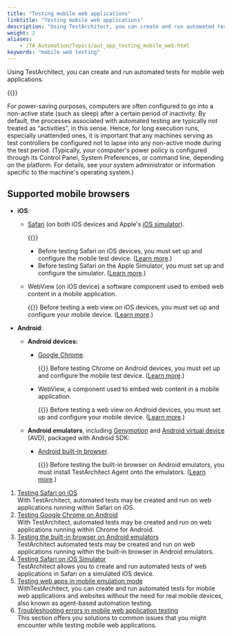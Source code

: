 ```yaml
--- 
title: "Testing mobile web applications"
linktitle: "Testing mobile web applications"
description: "Using TestArchitect, you can create and run automated tests for mobile web applications."
weight: 2
aliases: 
    - /TA_Automation/Topics/aut_app_testing_mobile_web.html
keywords: "mobile web testing"
---
```


Using TestArchitect, you can create and run automated tests for mobile web applications.

{{<caution>}}

For power-saving purposes, computers are often configured to go into a non-active state \(such as sleep\) after a certain period of inactivity. By default, the processes associated with automated testing are typically not treated as “activities”, in this sense. Hence, for long execution runs, especially unattended ones, it is important that any machines serving as test controllers be configured not to lapse into any non-active mode during the test period. \(Typically, your computer's power policy is configured through its Control Panel, System Preferences, or command line, depending on the platform. For details, see your system administrator or information specific to the machine's operating system.\)

## Supported mobile browsers

-   **iOS**:
    -   [Safari](/automation-guide/application-testing/mobile-testing/testing-mobile-web-applications/testing-safari-on-ios/) \(on both iOS devices and Apple's [iOS simulator](https://developer.apple.com/library/ios/documentation/IDEs/Conceptual/iOS_Simulator_Guide/Introduction/Introduction.html)\).

        {{<remember>}}

        -   Before testing Safari on iOS devices, you must set up and configure the mobile test device. \([Learn more](/automation-guide/application-testing/mobile-testing/testing-mobile-web-applications/testing-safari-on-ios/prerequisites/).\)
        -   Before testing Safari on the Apple Simulator, you must set up and configure the simulator. \([Learn more](/automation-guide/application-testing/mobile-testing/testing-mobile-web-applications/testing-safari-on-ios-simulator/configuring-an-ios-simulator).\)
    -   WebView \(on iOS device\) a software component used to embed web content in a mobile application.

        {{<remember>}} Before testing a web view on iOS devices, you must set up and configure your mobile device. \([Learn more](/automation-guide/application-testing/mobile-testing/testing-mobile-applications/ios-automation/setting-up-the-ios-test-environment/).\)

-   **Android**:
    -   **Android devices:**
        -   [Google Chrome](/automation-guide/application-testing/mobile-testing/testing-mobile-web-applications/testing-chrome-on-android/).

            {{<remember>}} Before testing Chrome on Android devices, you must set up and configure the mobile test device. \([Learn more](/automation-guide/application-testing/mobile-testing/testing-mobile-web-applications/testing-chrome-on-android/prerequisites/).\)

        -   WebView, a component used to embed web content in a mobile application.

            {{<remember>}} Before testing a web view on Android devices, you must set up and configure your mobile device. \([Learn more](/automation-guide/application-testing/mobile-testing/testing-mobile-applications/android-automation/setting-up-the-test-environment/).\)

    -   **Android emulators**, including [Genymotion](https://www.genymotion.com/#!/) and [Android virtual device](http://developer.android.com/intl/vi/tools/devices/emulator.html) \(AVD\), packaged with Android SDK:
        -   [Android built-in browser](/automation-guide/application-testing/mobile-testing/testing-mobile-web-applications/testing-the-built-in-browser-on-android-emulators/).

            {{<remember>}} Before testing the built-in browser on Android emulators, you must install TestArchitect Agent onto the emulators. \([Learn more](/automation-guide/application-testing/mobile-testing/testing-mobile-web-applications/testing-the-built-in-browser-on-android-emulators/installing-testarchitect-agent).\)


1.  [Testing Safari on iOS](/automation-guide/application-testing/mobile-testing/testing-mobile-web-applications/testing-safari-on-ios/)  
With TestArchitect, automated tests may be created and run on web applications running within Safari on iOS.
2.  [Testing Google Chrome on Android](/automation-guide/application-testing/mobile-testing/testing-mobile-web-applications/testing-chrome-on-android/)  
With TestArchitect, automated tests may be created and run on web applications running within Chrome for Android.
3.  [Testing the built-in browser on Android emulators](/automation-guide/application-testing/mobile-testing/testing-mobile-web-applications/testing-the-built-in-browser-on-android-emulators/)  
TestArchitect automated tests may be created and run on web applications running within the built-in browser in Android emulators.
4.  [Testing Safari on iOS Simulator](/automation-guide/application-testing/mobile-testing/testing-mobile-web-applications/testing-safari-on-ios-simulator/)  
TestArchitect allows you to create and run automated tests of web applications in Safari on a simulated iOS device.
5.  [Testing web apps in mobile emulation mode](/automation-guide/application-testing/mobile-testing/testing-mobile-web-applications/testing-web-apps-in-mobile-emulation-mode/)  
WithTestArchitect, you can create and run automated tests for mobile web applications and websites without the need for real mobile devices, also known as agent-based automation testing.
6.  [Troubleshooting errors in mobile web application testing](/automation-guide/application-testing/mobile-testing/testing-mobile-web-applications/troubleshooting-errors-in-mobile-web-application-testing/)  
This section offers you solutions to common issues that you might encounter while testing mobile web applications.




